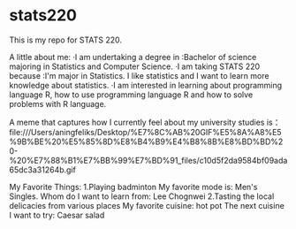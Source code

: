 # stats220

This is my repo for STATS 220.

A little about me:
 ·I am undertaking a degree in :Bachelor of science majoring in Statistics and Computer Science.
 ·I am taking STATS 220 because :I'm major in Statistics. I like statistics and I want to learn more knowledge about statistics.
 ·I am interested in learning about programming language R, how to use programming language R and how to solve problems with R language.

A meme that captures how I currently feel about my university studies is：file:///Users/aningfeliks/Desktop/%E7%8C%AB%20GIF%E5%8A%A8%E5%9B%BE%20%E5%85%8D%E8%B4%B9%E4%B8%8B%E8%BD%BD%20-%20%E7%88%B1%E7%BB%99%E7%BD%91_files/c10d5f2da9584bf09ada65dc3a31264b.gif

My Favorite Things:
1.Playing badminton
     My favorite mode is: Men's Singles.
     Whom do I want to learn from: Lee Chognwei
2.Tasting the local delicacies from various places
     My favorite cuisine: hot pot
     The next cuisine I want to try: Caesar salad
